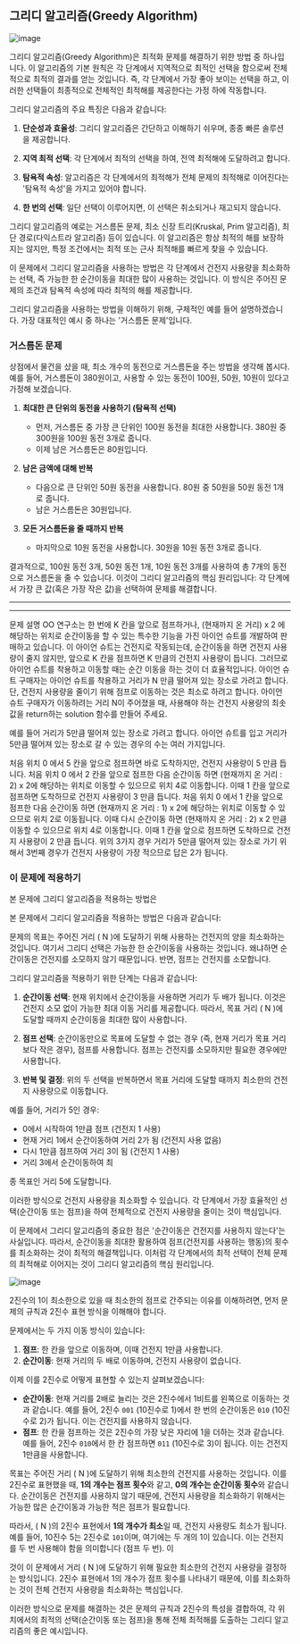 ## 그리디 알고리즘(Greedy Algorithm)

![image](https://github.com/bamjun/blog/assets/21354840/edb223df-5b20-4c14-9878-9289d09040e6)


그리디 알고리즘(Greedy Algorithm)은 최적화 문제를 해결하기 위한 방법 중 하나입니다. 이 알고리즘의 기본 원칙은 각 단계에서 지역적으로 최적인 선택을 함으로써 전체적으로 최적의 결과를 얻는 것입니다. 즉, 각 단계에서 가장 좋아 보이는 선택을 하고, 이러한 선택들이 최종적으로 전체적인 최적해를 제공한다는 가정 하에 작동합니다.

그리디 알고리즘의 주요 특징은 다음과 같습니다:

1. **단순성과 효율성**: 그리디 알고리즘은 간단하고 이해하기 쉬우며, 종종 빠른 솔루션을 제공합니다.

2. **지역 최적 선택**: 각 단계에서 최적의 선택을 하여, 전역 최적해에 도달하려고 합니다.

3. **탐욕적 속성**: 알고리즘은 각 단계에서의 최적해가 전체 문제의 최적해로 이어진다는 '탐욕적 속성'을 가지고 있어야 합니다.

4. **한 번의 선택**: 일단 선택이 이루어지면, 이 선택은 취소되거나 재고되지 않습니다.

그리디 알고리즘의 예로는 거스름돈 문제, 최소 신장 트리(Kruskal, Prim 알고리즘), 최단 경로(다익스트라 알고리즘) 등이 있습니다. 이 알고리즘은 항상 최적의 해를 보장하지는 않지만, 특정 조건에서는 최적 또는 근사 최적해를 빠르게 찾을 수 있습니다.

이 문제에서 그리디 알고리즘을 사용하는 방법은 각 단계에서 건전지 사용량을 최소화하는 선택, 즉 가능한 한 순간이동을 최대한 많이 사용하는 것입니다. 이 방식은 주어진 문제의 조건과 탐욕적 속성에 따라 최적의 해를 제공합니다.

그리디 알고리즘을 사용하는 방법을 이해하기 위해, 구체적인 예를 들어 설명하겠습니다. 가장 대표적인 예시 중 하나는 '거스름돈 문제'입니다.

### 거스름돈 문제
상점에서 물건을 샀을 때, 최소 개수의 동전으로 거스름돈을 주는 방법을 생각해 봅시다. 예를 들어, 거스름돈이 380원이고, 사용할 수 있는 동전이 100원, 50원, 10원이 있다고 가정해 보겠습니다.

1. **최대한 큰 단위의 동전을 사용하기 (탐욕적 선택)**
   - 먼저, 거스름돈 중 가장 큰 단위인 100원 동전을 최대한 사용합니다. 380원 중 300원을 100원 동전 3개로 줍니다.
   - 이제 남은 거스름돈은 80원입니다.

2. **남은 금액에 대해 반복**
   - 다음으로 큰 단위인 50원 동전을 사용합니다. 80원 중 50원을 50원 동전 1개로 줍니다.
   - 남은 거스름돈은 30원입니다.

3. **모든 거스름돈을 줄 때까지 반복**
   - 마지막으로 10원 동전을 사용합니다. 30원을 10원 동전 3개로 줍니다.

결과적으로, 100원 동전 3개, 50원 동전 1개, 10원 동전 3개를 사용하여 총 7개의 동전으로 거스름돈을 줄 수 있습니다. 이것이 그리디 알고리즘의 핵심 원리입니다: 각 단계에서 가장 큰 값(혹은 가장 작은 값)을 선택하여 문제를 해결합니다.

---
---
문제 설명
OO 연구소는 한 번에 K 칸을 앞으로 점프하거나, (현재까지 온 거리) x 2 에 해당하는 위치로 순간이동을 할 수 있는 특수한 기능을 가진 아이언 슈트를 개발하여 판매하고 있습니다. 이 아이언 슈트는 건전지로 작동되는데, 순간이동을 하면 건전지 사용량이 줄지 않지만, 앞으로 K 칸을 점프하면 K 만큼의 건전지 사용량이 듭니다. 그러므로 아이언 슈트를 착용하고 이동할 때는 순간 이동을 하는 것이 더 효율적입니다. 아이언 슈트 구매자는 아이언 슈트를 착용하고 거리가 N 만큼 떨어져 있는 장소로 가려고 합니다. 단, 건전지 사용량을 줄이기 위해 점프로 이동하는 것은 최소로 하려고 합니다. 아이언 슈트 구매자가 이동하려는 거리 N이 주어졌을 때, 사용해야 하는 건전지 사용량의 최솟값을 return하는 solution 함수를 만들어 주세요.

예를 들어 거리가 5만큼 떨어져 있는 장소로 가려고 합니다.
아이언 슈트를 입고 거리가 5만큼 떨어져 있는 장소로 갈 수 있는 경우의 수는 여러 가지입니다.

처음 위치 0 에서 5 칸을 앞으로 점프하면 바로 도착하지만, 건전지 사용량이 5 만큼 듭니다.
처음 위치 0 에서 2 칸을 앞으로 점프한 다음 순간이동 하면 (현재까지 온 거리 : 2) x 2에 해당하는 위치로 이동할 수 있으므로 위치 4로 이동합니다. 이때 1 칸을 앞으로 점프하면 도착하므로 건전지 사용량이 3 만큼 듭니다.
처음 위치 0 에서 1 칸을 앞으로 점프한 다음 순간이동 하면 (현재까지 온 거리 : 1) x 2에 해당하는 위치로 이동할 수 있으므로 위치 2로 이동됩니다. 이때 다시 순간이동 하면 (현재까지 온 거리 : 2) x 2 만큼 이동할 수 있으므로 위치 4로 이동합니다. 이때 1 칸을 앞으로 점프하면 도착하므로 건전지 사용량이 2 만큼 듭니다.
위의 3가지 경우 거리가 5만큼 떨어져 있는 장소로 가기 위해서 3번째 경우가 건전지 사용량이 가장 적으므로 답은 2가 됩니다.


### 이 문제에 적용하기
본 문제에 그리디 알고리즘을 적용하는 방법은

본 문제에서 그리디 알고리즘을 적용하는 방법은 다음과 같습니다:

문제의 목표는 주어진 거리 \( N \)에 도달하기 위해 사용하는 건전지의 양을 최소화하는 것입니다. 여기서 그리디 선택은 가능한 한 순간이동을 사용하는 것입니다. 왜냐하면 순간이동은 건전지를 소모하지 않기 때문입니다. 반면, 점프는 건전지를 소모합니다.

그리디 알고리즘을 적용하기 위한 단계는 다음과 같습니다:

1. **순간이동 선택**: 현재 위치에서 순간이동을 사용하면 거리가 두 배가 됩니다. 이것은 건전지 소모 없이 가능한 최대 이동 거리를 제공합니다. 따라서, 목표 거리 \( N \)에 도달할 때까지 순간이동을 최대한 많이 사용합니다.

2. **점프 선택**: 순간이동만으로 목표에 도달할 수 없는 경우 (즉, 현재 거리가 목표 거리보다 작은 경우), 점프를 사용합니다. 점프는 건전지를 소모하지만 필요한 경우에만 사용합니다.

3. **반복 및 결정**: 위의 두 선택을 반복하면서 목표 거리에 도달할 때까지 최소한의 건전지 사용량으로 이동합니다.

예를 들어, 거리가 5인 경우:

- 0에서 시작하여 1만큼 점프 (건전지 1 사용)
- 현재 거리 1에서 순간이동하여 거리 2가 됨 (건전지 사용 없음)
- 다시 1만큼 점프하여 거리 3이 됨 (건전지 1 사용)
- 거리 3에서 순간이동하여 최

종 목표인 거리 5에 도달합니다.

이러한 방식으로 건전지 사용량을 최소화할 수 있습니다. 각 단계에서 가장 효율적인 선택(순간이동 또는 점프)을 하여 전체적으로 건전지 사용량을 줄이는 것이 핵심입니다. 

이 문제에서 그리디 알고리즘의 중요한 점은 '순간이동은 건전지를 사용하지 않는다'는 사실입니다. 따라서, 순간이동을 최대한 활용하여 점프(건전지를 사용하는 행동)의 횟수를 최소화하는 것이 최적의 해결책입니다. 이처럼 각 단계에서의 최적 선택이 전체 문제의 최적해로 이어지는 것이 그리디 알고리즘의 핵심 원리입니다.

![image](https://github.com/bamjun/blog/assets/21354840/a8308212-5da1-4126-9790-789f24182b23)


2진수의 1이 최소한으로 있을 때 최소한의 점프로 간주되는 이유를 이해하려면, 먼저 문제의 규칙과 2진수 표현 방식을 이해해야 합니다.

문제에서는 두 가지 이동 방식이 있습니다:
1. **점프**: 한 칸을 앞으로 이동하며, 이때 건전지 1만큼 사용합니다.
2. **순간이동**: 현재 거리의 두 배로 이동하며, 건전지 사용량이 없습니다.

이제 이를 2진수로 어떻게 표현할 수 있는지 살펴보겠습니다:
- **순간이동**: 현재 거리를 2배로 늘리는 것은 2진수에서 1비트를 왼쪽으로 이동하는 것과 같습니다. 예를 들어, 2진수 `001` (10진수로 1)에서 한 번의 순간이동은 `010` (10진수로 2)가 됩니다. 이는 건전지를 사용하지 않습니다.
- **점프**: 한 칸을 점프하는 것은 2진수의 가장 낮은 자리에 1을 더하는 것과 같습니다. 예를 들어, 2진수 `010`에서 한 칸 점프하면 `011` (10진수로 3)이 됩니다. 이는 건전지 1만큼을 사용합니다.

목표는 주어진 거리 \( N \)에 도달하기 위해 최소한의 건전지를 사용하는 것입니다. 이를 2진수로 표현했을 때, **1의 개수는 점프 횟수**와 같고, **0의 개수는 순간이동 횟수**와 같습니다. 순간이동은 건전지를 사용하지 않기 때문에, 건전지 사용량을 최소화하기 위해서는 가능한 많은 순간이동과 가능한 적은 점프가 필요합니다.

따라서, \( N \)의 2진수 표현에서 **1의 개수가 최소**일 때, 건전지 사용량도 최소가 됩니다. 예를 들어, 10진수 5는 2진수로 `101`이며, 여기에는 두 개의 1이 있습니다. 이는 건전지를 두 번 사용해야 함을 의미합니다 (점프 두 번). 이

것이 이 문제에서 거리 \( N \)에 도달하기 위해 필요한 최소한의 건전지 사용량을 결정하는 방식입니다. 2진수 표현에서 1의 개수가 점프 횟수를 나타내기 때문에, 이를 최소화하는 것이 전체 건전지 사용량을 최소화하는 핵심입니다. 

이러한 방식으로 문제를 해결하는 것은 문제의 규칙과 2진수의 특성을 결합하여, 각 위치에서의 최적의 선택(순간이동 또는 점프)을 통해 전체 최적해를 도출하는 그리디 알고리즘의 좋은 예시입니다.


